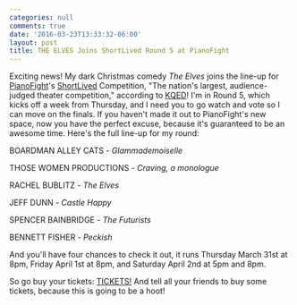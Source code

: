```yaml
---
categories: null
comments: true
date: '2016-03-23T13:33:32-06:00'
layout: post
title: THE ELVES Joins ShortLived Round 5 at PianoFight
---
```


Exciting news! My dark Christmas comedy *The Elves* joins the line-up for [PianoFight](http://www.pianofight.com/)'s [ShortLived](http://www.pianofight.com/shortlived/) Competition, "The nation's largest, audience-judged theater competition," according to [KQED](http://www.kqed.org/)! I'm in Round 5, which kicks off a week from Thursday, and I need you to go watch and vote so I can move on the finals. If you haven't made it out to PianoFight's new space, now you have the perfect excuse, because it's guaranteed to be an awesome time. Here's the full line-up for my round:

BOARDMAN ALLEY CATS - *Glammademoiselle*

THOSE WOMEN PRODUCTIONS - *Craving, a monologue*

RACHEL BUBLITZ - *The Elves* 

JEFF DUNN - *Castle Happy*

SPENCER BAINBRIDGE - *The Futurists*

BENNETT FISHER - *Peckish*

And you'll have four chances to check it out, it runs Thursday March 31st at 8pm, Friday April 1st at 8pm, and Saturday April 2nd at 5pm and 8pm.

So go buy your tickets: [TICKETS!](https://www.eventbrite.com/e/shortlived-round-5-tickets-21531438111) And tell all your friends to buy some tickets, because this is going to be a hoot!